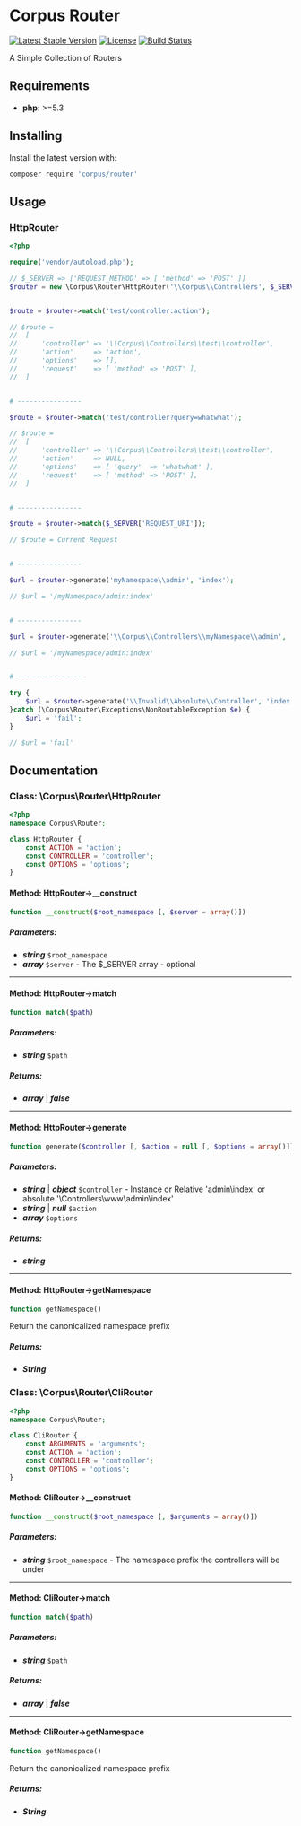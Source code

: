 # Corpus Router

[![Latest Stable Version](https://poser.pugx.org/corpus/router/version)](https://packagist.org/packages/corpus/router)
[![License](https://poser.pugx.org/corpus/router/license)](https://packagist.org/packages/corpus/router)
[![Build Status](https://travis-ci.org/CorpusPHP/Router.svg?branch=master)](https://travis-ci.org/CorpusPHP/Router)


A Simple Collection of Routers

## Requirements

- **php**: >=5.3

## Installing

Install the latest version with:

```bash
composer require 'corpus/router'
```

## Usage

### HttpRouter

```php
<?php

require('vendor/autoload.php');

// $_SERVER => ['REQUEST_METHOD' => [ 'method' => 'POST' ]]
$router = new \Corpus\Router\HttpRouter('\\Corpus\\Controllers', $_SERVER);


$route = $router->match('test/controller:action');

// $route =
//	[
//		'controller' => '\\Corpus\\Controllers\\test\\controller',
//		'action'     => 'action',
//		'options'    => [],
//		'request'    => [ 'method' => 'POST' ],
//	]


# ----------------

$route = $router->match('test/controller?query=whatwhat');

// $route =
//	[
//		'controller' => '\\Corpus\\Controllers\\test\\controller',
//		'action'     => NULL,
//		'options'    => [ 'query'  => 'whatwhat' ],
//		'request'    => [ 'method' => 'POST' ],
//	]


# ----------------

$route = $router->match($_SERVER['REQUEST_URI']);

// $route = Current Request


# ----------------

$url = $router->generate('myNamespace\\admin', 'index');

// $url = '/myNamespace/admin:index'


# ----------------

$url = $router->generate('\\Corpus\\Controllers\\myNamespace\\admin', 'index');

// $url = '/myNamespace/admin:index'


# ----------------

try {
	$url = $router->generate('\\Invalid\\Absolute\\Controller', 'index');
}catch (\Corpus\Router\Exceptions\NonRoutableException $e) {
	$url = 'fail';
}

// $url = 'fail'


```

## Documentation

### Class: \Corpus\Router\HttpRouter

```php
<?php
namespace Corpus\Router;

class HttpRouter {
	const ACTION = 'action';
	const CONTROLLER = 'controller';
	const OPTIONS = 'options';
}
```

#### Method: HttpRouter->__construct

```php
function __construct($root_namespace [, $server = array()])
```

##### Parameters:

- ***string*** `$root_namespace`
- ***array*** `$server` - The $_SERVER array - optional

---

#### Method: HttpRouter->match

```php
function match($path)
```

##### Parameters:

- ***string*** `$path`

##### Returns:

- ***array*** | ***false***

---

#### Method: HttpRouter->generate

```php
function generate($controller [, $action = null [, $options = array()]])
```

##### Parameters:

- ***string*** | ***object*** `$controller` - Instance or Relative 'admin\index' or absolute '\Controllers\www\admin\index'
- ***string*** | ***null*** `$action`
- ***array*** `$options`

##### Returns:

- ***string***

---

#### Method: HttpRouter->getNamespace

```php
function getNamespace()
```

Return the canonicalized namespace prefix

##### Returns:

- ***String***

### Class: \Corpus\Router\CliRouter

```php
<?php
namespace Corpus\Router;

class CliRouter {
	const ARGUMENTS = 'arguments';
	const ACTION = 'action';
	const CONTROLLER = 'controller';
	const OPTIONS = 'options';
}
```

#### Method: CliRouter->__construct

```php
function __construct($root_namespace [, $arguments = array()])
```

##### Parameters:

- ***string*** `$root_namespace` - The namespace prefix the controllers will be under

---

#### Method: CliRouter->match

```php
function match($path)
```

##### Parameters:

- ***string*** `$path`

##### Returns:

- ***array*** | ***false***

---

#### Method: CliRouter->getNamespace

```php
function getNamespace()
```

Return the canonicalized namespace prefix

##### Returns:

- ***String***